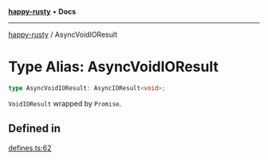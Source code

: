 [**happy-rusty**](../README.md) • **Docs**

***

[happy-rusty](../README.md) / AsyncVoidIOResult

# Type Alias: AsyncVoidIOResult

```ts
type AsyncVoidIOResult: AsyncIOResult<void>;
```

`VoidIOResult` wrapped by `Promise`.

## Defined in

[defines.ts:62](https://github.com/JiangJie/happy-rusty/blob/7d7f4ab2132e507f77594d030495f95b5688b84a/src/enum/defines.ts#L62)
